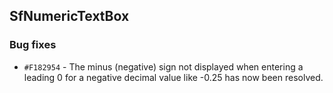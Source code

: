 ## SfNumericTextBox

### Bug fixes

- `#F182954` - The minus (negative) sign not displayed when entering a leading 0 for a negative decimal value like -0.25 has now been resolved.